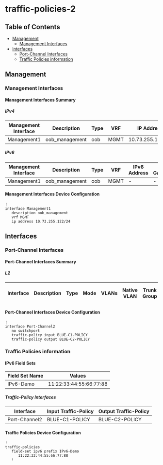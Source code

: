 # traffic-policies-2

## Table of Contents

- [Management](#management)
  - [Management Interfaces](#management-interfaces)
- [Interfaces](#interfaces)
  - [Port-Channel Interfaces](#port-channel-interfaces)
  - [Traffic Policies information](#traffic-policies-information)

## Management

### Management Interfaces

#### Management Interfaces Summary

##### IPv4

| Management Interface | Description | Type | VRF | IP Address | Gateway |
| -------------------- | ----------- | ---- | --- | ---------- | ------- |
| Management1 | oob_management | oob | MGMT | 10.73.255.122/24 | 10.73.255.2 |

##### IPv6

| Management Interface | Description | Type | VRF | IPv6 Address | IPv6 Gateway |
| -------------------- | ----------- | ---- | --- | ------------ | ------------ |
| Management1 | oob_management | oob | MGMT | - | - |

#### Management Interfaces Device Configuration

```eos
!
interface Management1
   description oob_management
   vrf MGMT
   ip address 10.73.255.122/24
```

## Interfaces

### Port-Channel Interfaces

#### Port-Channel Interfaces Summary

##### L2

| Interface | Description | Type | Mode | VLANs | Native VLAN | Trunk Group | LACP Fallback Timeout | LACP Fallback Mode | MLAG ID | EVPN ESI |
| --------- | ----------- | ---- | ---- | ----- | ----------- | ------------| --------------------- | ------------------ | ------- | -------- |

#### Port-Channel Interfaces Device Configuration

```eos
!
interface Port-Channel2
   no switchport
   traffic-policy input BLUE-C1-POLICY
   traffic-policy output BLUE-C2-POLICY
```

### Traffic Policies information

#### IPv6 Field Sets

| Field Set Name | Values |
| -------------- | ------ |
| IPv6-Demo | 11:22:33:44:55:66:77:88 |

##### Traffic-Policy Interfaces

| Interface | Input Traffic-Policy | Output Traffic-Policy |
| --------- | -------------------- | --------------------- |
| Port-Channel2 | BLUE-C1-POLICY | BLUE-C2-POLICY |

#### Traffic Policies Device Configuration

```eos
!
traffic-policies
   field-set ipv6 prefix IPv6-Demo
      11:22:33:44:55:66:77:88
   !
```

